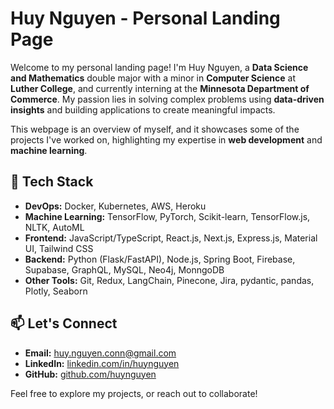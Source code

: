 # Huy Nguyen - Personal Landing Page

Welcome to my personal landing page! I'm Huy Nguyen, a **Data Science and Mathematics** double major with a minor in **Computer Science** at **Luther College**, and currently interning at the **Minnesota Department of Commerce**. My passion lies in solving complex problems using **data-driven insights** and building applications to create meaningful impacts.

This webpage is an overview of myself, and it showcases some of the projects I've worked on, highlighting my expertise in **web development** and **machine learning**.

## 🚀 Tech Stack

- **DevOps:** Docker, Kubernetes, AWS, Heroku
- **Machine Learning:** TensorFlow, PyTorch, Scikit-learn, TensorFlow.js, NLTK, AutoML
- **Frontend:** JavaScript/TypeScript, React.js, Next.js, Express.js, Material UI, Tailwind CSS
- **Backend:** Python (Flask/FastAPI), Node.js, Spring Boot, Firebase, Supabase, GraphQL, MySQL, Neo4j, MonngoDB
- **Other Tools:** Git, Redux, LangChain, Pinecone, Jira, pydantic, pandas, Plotly, Seaborn

## 📫 Let's Connect

- **Email:** huy.nguyen.conn@gmail.com
- **LinkedIn:** [linkedin.com/in/huynguyen](https://www.linkedin.com/in/huynguyen)
- **GitHub:** [github.com/huynguyen](https://github.com/huynguyen)

Feel free to explore my projects, or reach out to collaborate!
